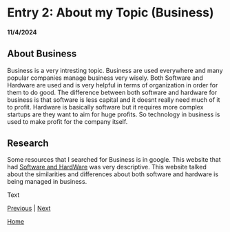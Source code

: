 # Entry 2: About my Topic (Business) 
#### 11/4/2024

## About Business
Business is a very intresting topic. Business are used everywhere and many popular companies manage business very wisely. Both Software and Hardware are used and is very helpful in terms of organization in order for them to do good. The difference between both software and hardware for business is that software is less capital and it doesnt really need much of it to profit. Hardware is basically software but it requires more complex startups are they want to aim for huge profits. So technology in business is used to make profit for the company itself. 

## Research
Some resources that I searched for Business is in google. This website that had [Software and HardWare](https://www.pjmconsult.com/index.php/2006/02/software-vs-hardware.html) was very descriptive. This website talked about the similarities and differences about both software and hardware is being managed in business. 

Text

[Previous](entry01.md) | [Next](entry03.md)

[Home](../README.md)
